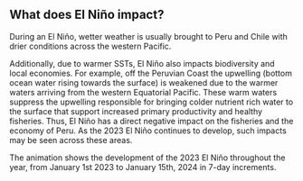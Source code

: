 ## What does El Niño impact?

During an El Niño, wetter weather is usually brought to Peru and Chile with drier conditions across the western Pacific.

Additionally, due to warmer SSTs, El Niño also impacts biodiversity and local economies. For example, off the Peruvian
Coast the upwelling (bottom ocean water rising towards the surface) is weakened due to the warmer waters arriving from
the western Equatorial Pacific. These warm waters suppress the upwelling responsible for bringing colder nutrient rich
water to the surface that support increased primary productivity and healthy fisheries. Thus, El Niño has a direct
negative impact on the fisheries and the economy of Peru. As the 2023 El Niño continues to develop, such impacts may
be seen across these areas.

The animation shows the development of the 2023 El Niño throughout the year, from January 1st 2023 to
January 15th, 2024 in 7-day increments.
